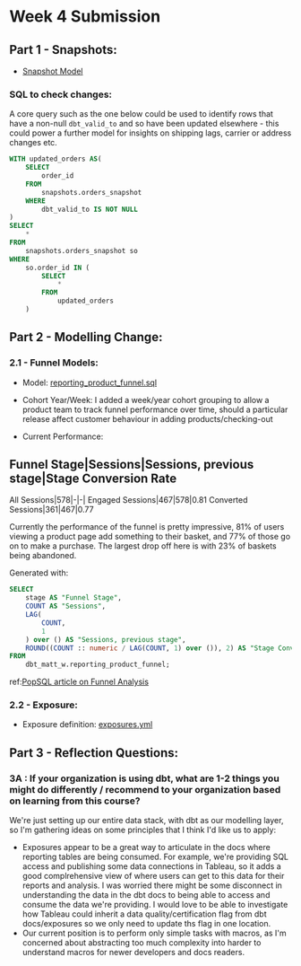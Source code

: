 # Week 4 Submission

## Part 1 - Snapshots:
- [Snapshot Model](https://github.com/mattwhiteley/course-dbt/blob/main/greenery/snapshots/orders_snapshot.sql)

### SQL to check changes:

A core query such as the one below could be used to identify rows that have a non-null `dbt_valid_to` and so have been updated elsewhere - this could power a further model for insights on shipping lags, carrier or address changes etc.

```sql
WITH updated_orders AS(
    SELECT
        order_id
    FROM
        snapshots.orders_snapshot
    WHERE
        dbt_valid_to IS NOT NULL
)
SELECT
    *
FROM
    snapshots.orders_snapshot so
WHERE
    so.order_id IN (
        SELECT
            *
        FROM
            updated_orders
    )

```

## Part 2 - Modelling Change:

### 2.1 - Funnel Models:
- Model: [reporting_product_funnel.sql](https://github.com/mattwhiteley/course-dbt/blob/main/greenery/models/example/marts/product/reporting_product_funnel.sql)

- Cohort Year/Week: I added a week/year cohort grouping  to allow a product team to track funnel performance over time, should a particular release affect customer behaviour in adding products/checking-out

- Current Performance:

Funnel Stage|Sessions|Sessions, previous stage|Stage Conversion Rate
---
All Sessions|578|-|-|
Engaged Sessions|467|578|0.81
Converted Sessions|361|467|0.77

Currently the performance of the funnel is pretty impressive, 81% of users viewing a product page add something to their basket, and 77% of those go on to make a purchase. The largest drop off here is with 23% of baskets being abandoned.

Generated with:

```sql
SELECT
    stage AS "Funnel Stage",
    COUNT AS "Sessions",
    LAG(
        COUNT,
        1
    ) over () AS "Sessions, previous stage",
    ROUND((COUNT :: numeric / LAG(COUNT, 1) over ()), 2) AS "Stage Conversion Rate"
FROM
    dbt_matt_w.reporting_product_funnel;
```

ref:[PopSQL article on Funnel Analysis](https://popsql.com/sql-templates/marketing/running-a-funnel-analysis)

### 2.2 - Exposure:
- Exposure definition: [exposures.yml](https://github.com/mattwhiteley/course-dbt/blob/main/greenery/models/example/marts/product/exposures.yml)

## Part 3 - Reflection Questions:

### 3A : If your organization is using dbt, what are 1-2 things you might do differently / recommend to your organization based on learning from this course?

We're just setting up our entire data stack, with dbt as our modelling layer, so I'm gathering ideas on some principles that I think I'd like us to apply:

- Exposures appear to be a great way to articulate in the docs where reporting tables are being consumed. For example, we're providing SQL access and publishing some data connections in Tableau, so it adds a good complrehensive view of where users can get to this data for their reports and analysis. I was worried there might be some disconnect in understanding the data in the dbt docs to being able to access and consume the data we're providing. I would love to be able to investigate how Tableau could inherit a data quality/certification flag from dbt docs/exposures so we only need to update ths flag in one location.
- Our current position is to perform only simple tasks with macros, as I'm concerned about abstracting too much complexity into harder to understand macros for newer developers and docs readers.
